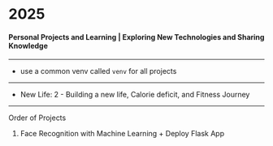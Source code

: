 # 2025
#### Personal Projects and Learning | Exploring New Technologies and Sharing Knowledge

---

- use a common venv called `venv` for all projects

--- 

- New Life: 2 -  Building a new life, Calorie deficit, and Fitness Journey

---
Order of Projects

1. Face Recognition with Machine Learning + Deploy Flask App
